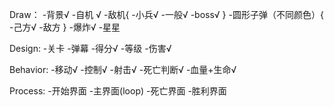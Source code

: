 Draw：
-背景√
-自机 √
-敌机{
  -小兵√
  -一般√
  -boss√
 }
-圆形子弹（不同颜色）{
  -己方√
  -敌方
 }
-爆炸√
-星星

Design:
-关卡
-弹幕
-得分√
-等级
-伤害√

Behavior:
-移动√
-控制√
-射击√
-死亡判断√
-血量+生命√

Process:
-开始界面
-主界面(loop)
-死亡界面
-胜利界面
